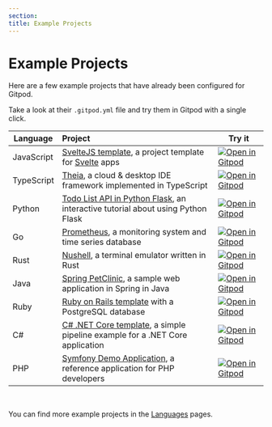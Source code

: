 ```yaml
---
section:
title: Example Projects
---
```


<script context="module">
  export const prerender = true;
</script>

# Example Projects

Here are a few example projects that have already been configured for Gitpod.

Take a look at their `.gitpod.yml` file and try them in Gitpod with a single click.

| Language   | Project                                                                                                                                      | Try it                                                                                                                                         |
| ---------- | :------------------------------------------------------------------------------------------------------------------------------------------- | ---------------------------------------------------------------------------------------------------------------------------------------------- |
| JavaScript | [SvelteJS template](https://github.com/gitpod-io/sveltejs-template), a project template for [Svelte](https://svelte.dev/) apps               | [![Open in Gitpod](https://gitpod.io/button/open-in-gitpod.svg)](https://gitpod.io/#https://github.com/gitpod-io/sveltejs-template)            |
| TypeScript | [Theia](https://github.com/eclipse-theia/theia), a cloud & desktop IDE framework implemented in TypeScript                                   | [![Open in Gitpod](https://gitpod.io/button/open-in-gitpod.svg)](https://gitpod.io/#https://github.com/eclipse-theia/theia)                    |
| Python     | [Todo List API in Python Flask](https://github.com/breatheco-de/python-flask-api-tutorial), an interactive tutorial about using Python Flask | [![Open in Gitpod](https://gitpod.io/button/open-in-gitpod.svg)](https://gitpod.io/#https://github.com/breatheco-de/python-flask-api-tutorial) |
| Go         | [Prometheus](https://github.com/prometheus/prometheus), a monitoring system and time series database                                         | [![Open in Gitpod](https://gitpod.io/button/open-in-gitpod.svg)](https://gitpod.io/#https://github.com/prometheus/prometheus)                  |
| Rust       | [Nushell](https://github.com/nushell/nushell), a terminal emulator written in Rust                                                           | [![Open in Gitpod](https://gitpod.io/button/open-in-gitpod.svg)](https://gitpod.io/#https://github.com/nushell/nushell)                        |
| Java       | [Spring PetClinic](https://github.com/gitpod-io/spring-petclinic), a sample web application in Spring in Java                                | [![Open in Gitpod](https://gitpod.io/button/open-in-gitpod.svg)](https://gitpod.io/#https://github.com/gitpod-io/spring-petclinic)             |
| Ruby       | [Ruby on Rails template](https://github.com/gitpod-io/ruby-on-rails) with a PostgreSQL database                                              | [![Open in Gitpod](https://gitpod.io/button/open-in-gitpod.svg)](https://gitpod.io/#https://github.com/gitpod-io/ruby-on-rails)                |
| C#         | [C# .NET Core template](https://github.com/gitpod-io/example-dotnet-core), a simple pipeline example for a .NET Core application             | [![Open in Gitpod](https://gitpod.io/button/open-in-gitpod.svg)](https://gitpod.io/#https://github.com/gitpod-io/example-dotnet-core)          |
| PHP        | [Symfony Demo Application](https://github.com/symfony/demo), a reference application for PHP developers                                      | [![Open in Gitpod](https://gitpod.io/button/open-in-gitpod.svg)](https://gitpod.io/#https://github.com/gitpod-io/symfony-demo)                 |

<br>

You can find more example projects in the [Languages](/docs/languages) pages.
